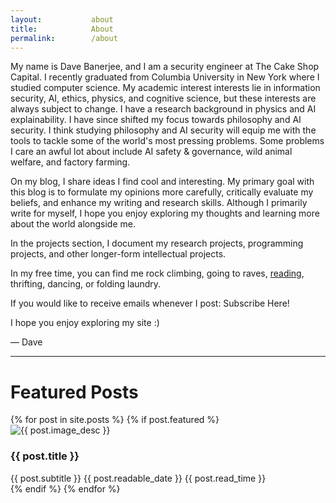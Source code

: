 ```yaml
---
layout:           about
title:            About
permalink:        /about
---
```


My name is Dave Banerjee, and I am a security engineer at The Cake Shop Capital. I recently graduated from Columbia University in New York where I studied computer science. My academic interest interests lie in information security, AI, ethics, physics, and cognitive science, but these interests are always subject to change. I have a research background in physics and AI explainability. I have since shifted my focus towards philosophy and AI security. I think studying philosophy and AI security will equip me with the tools to tackle some of the world's most pressing problems. Some problems I care an awful lot about include AI safety & governance, wild animal welfare, and factory farming.

On my blog, I share ideas I find cool and interesting. My primary goal with this blog is to formulate my opinions more carefully, critically evaluate my beliefs, and enhance my writing and research skills. Although I primarily write for myself, I hope you enjoy exploring my thoughts and learning more about the world alongside me.

In the projects section, I document my research projects, programming projects, and other longer-form intellectual projects.

In my free time, you can find me rock climbing, going to raves, [reading](https://www.goodreads.com/user/show/136154707-dave-banerjee), thrifting, dancing, or folding laundry.

If you would like to receive emails whenever I post: <a href="https://mailchi.mp/fb3001298fbe/issic5ngxf" style="text-decoration: none" class="shortcode-text-button__button" target="_blank">Subscribe Here!</a>

I hope you enjoy exploring my site :)

— Dave

---

<h1>Featured Posts</h1>

<div class="grid-container">
  {% for post in site.posts %}
    {% if post.featured %}
      <div class="blog-post" onclick="window.location='{{ post.url }}';">
        <img class="blog-post-img" src="{{ post.image }}" alt="{{ post.image_desc }}">
        <h3 class="featured-post-title">{{ post.title }}</h3>
        <span class="featured-post-subtitle">{{ post.subtitle }}</span>
        <span class="readable-date">{{ post.readable_date }}</span>
        <span class="read-time">{{ post.read_time }} </span>
      </div>
    {% endif %}
  {% endfor %}
</div>